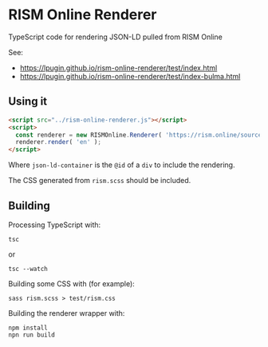 # RISM Online Renderer

TypeScript code for rendering JSON-LD pulled from RISM Online

See:
* https://lpugin.github.io/rism-online-renderer/test/index.html
* https://lpugin.github.io/rism-online-renderer/test/index-bulma.html

## Using it

```html
<script src="../rism-online-renderer.js"></script>
<script>
  const renderer = new RISMOnline.Renderer( 'https://rism.online/sources/453012854', 'json-ld-container' );
  renderer.render( 'en' );
</script>
```

Where `json-ld-container` is the `@id` of a `div` to include the rendering.

The CSS generated from `rism.scss` should be included.

## Building

Processing TypeScript with:

```shell
tsc
```
or
```shell
tsc --watch
```

Building some CSS with (for example):
```shell
sass rism.scss > test/rism.css
```

Building the renderer wrapper with:
```shell
npm install
npn run build
```

